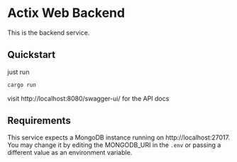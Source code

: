 # Actix Web Backend

This is the backend service.

## Quickstart

just run

```bash
cargo run
```

visit http://localhost:8080/swagger-ui/ for the API docs

## Requirements

This service expects a MongoDB instance running on http://localhost:27017. You may change it by editing the MONGODB_URI in the `.env` or passing a different value as an environment variable.
